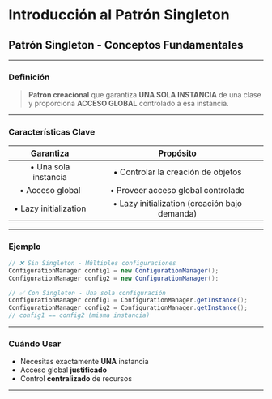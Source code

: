 # Introducción al Patrón Singleton

## Patrón Singleton - Conceptos Fundamentales

---

### Definición

> **Patrón creacional** que garantiza **UNA SOLA INSTANCIA** de una clase y proporciona **ACCESO GLOBAL** controlado a esa instancia.

---

### Características Clave

| **Garantiza** | **Propósito** |
|:-------------:|:-------------:|
| • Una sola instancia | • Controlar la creación de objetos |
| • Acceso global | • Proveer acceso global controlado |
| • Lazy initialization | • Lazy initialization (creación bajo demanda) |

---

###  Ejemplo

```java
// ❌ Sin Singleton - Múltiples configuraciones
ConfigurationManager config1 = new ConfigurationManager();
ConfigurationManager config2 = new ConfigurationManager();

// ✅ Con Singleton - Una sola configuración  
ConfigurationManager config1 = ConfigurationManager.getInstance();
ConfigurationManager config2 = ConfigurationManager.getInstance();
// config1 == config2 (misma instancia)
```

---

###  Cuándo Usar

-  Necesitas exactamente **UNA** instancia
-  Acceso global **justificado**
-  Control **centralizado** de recursos

---
